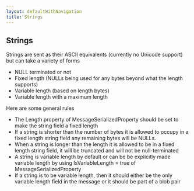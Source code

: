 ```yaml
---
layout: defaultWithNavigation
title: Strings
---
```

## Strings

Strings are sent as their ASCII equivalents (currently no Unicode support) but can take a variety of forms
* NULL terminated or not
* Fixed length (NULLs being used for any bytes beyond what the length supports)
* Variable length (based on length bytes)
* Variable length with a maximum length

Here are some general rules
* The Length property of MessageSerializedProperty should be set to make the string field a fixed length
* If a string is shorter than the number of bytes it is allowed to occupy in a fixed length string field any remaining bytes will be NULLs.
* When a string is longer than the length it is allowed to be in a fixed length string field, it will be truncated and will not be null-terminated
* A string is variable length by default or can be be explicitly made variable length by using IsVariableLength = true of MessageSerializedProperty
* If a string is to be variable length, then it should either be the only variable length field in the message or it should be part of a blob pair

